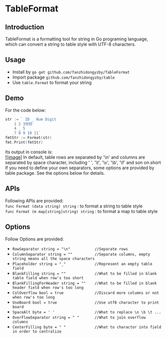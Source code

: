 # TableFormat

## Introduction

TableFormat is a formatting tool for string in Go programing language, which can convert a string to table style with UTF-8 characters.

## Usage

* Install by `go get github.com/fanzhidongyzby/TableFormat`
* Import package `github.com/fanzhidongyzby/table`
* Use `table.Format` to format your string

## Demo
For the code below:
```go
str := ` ID _ Num Digit
	1 2 3你好
	4 _ 5 
	7 8 9 10 11`
fmtStr := Format(str)
fmt.Print(fmtStr)
```

Its output in console is:<br>
[![image]](https://github.com/fanzhidongyzby/TableFormat/image/output.jpg)
In default, table rows are separated by '\n' and columns are separated by space character, including ' ', '\t', '\v', '\b', '\f' and son on.short
If you need to define your own separators, some options are provided by table package. See the options below for details.<br>

## APIs

Following APIs are provided:<br>
`func Format (data string) string` : to format a string to table style<br>
`func Format (m map[string]string) string` : to format a map to table style<br>

## Options

Follow Options are provided:

* `RowSeparator string = "\n"			//Separate rows`
* `ColumnSeparator string = ""			//Separate columns, empty string means all the space characters`
* `Placeholder string = "_"				//Represent an empty table field`
* `BlankFilling string = ""				//What to be filled in blank table field when row's too short`
* `BlankFillingForHeader string = ""	//What to be filled in blank header field when row's too long`
* `ColOverflow bool = true				//Discard more columns or not when row's too long`
* `UseBoard bool = true					//Use utf8 character to print board`
* `SpaceAlt byte = ' '					//What to replace \n \b \t ...`
* `OverFlowSeparator string = " "		//What to join overflow columns`
* `CenterFilling byte = " "				//What to charactor into field in order to centralize`


